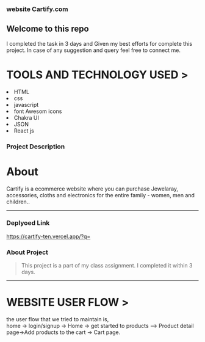 ###   website <span>Cartify.com<span>
<h2>Welcome to this repo</h2>

I completed the task in 3 days and Given my
 best efforts for complete this project.
In case of any suggestion and query feel free to connect me.

 <h1>TOOLS AND TECHNOLOGY USED ></h1>
  <li>HTML</li>
  <li>css</li>
<li>javascript</li>  
<li>font Awesom icons</li>
<li>Chakra UI</li>
<li>JSON</li>
<li>React js</li>


### Project Description
 
 
 <h1>About </h1>
Cartify is a ecommerce website where you can  purchase Jewelaray, accessories, cloths and electronics for the entire family - women, men and children..


---

### Deplyoed Link
 
https://cartify-ten.vercel.app/?q=

### About Project

> This project is a part of my class assignment. I completed it within 3 days.


---

 
<h1>WEBSITE USER FLOW ></h1>

the user flow that we tried to maintain is,
<br/>
home -> login/signup -> Home -> get started to products --> 
 Product detail page->Add products to the cart -> Cart page.
